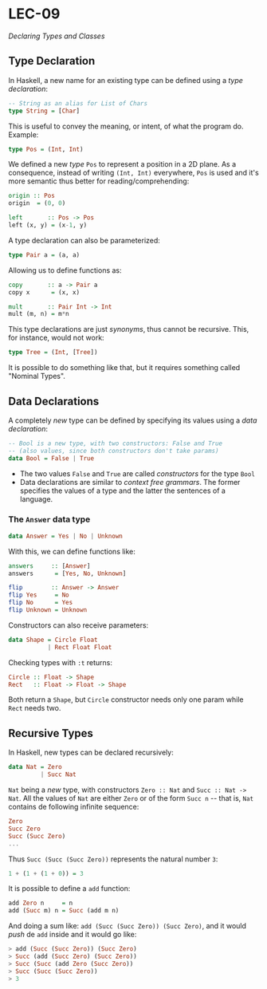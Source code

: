 # LEC-09

_Declaring Types and Classes_

## Type Declaration

In Haskell, a new name for an existing type can be defined using a _type declaration_:

```haskell
-- String as an alias for List of Chars
type String = [Char]
```

This is useful to convey the meaning, or intent, of what the program do. Example:

```haskell
type Pos = (Int, Int)
```
We defined a new _type_ `Pos` to represent a position in a 2D plane. As a consequence, instead of writing `(Int, Int)` everywhere, `Pos` is used and it's more semantic thus better for reading/comprehending:

```haskell
origin :: Pos
origin  = (0, 0)

left       :: Pos -> Pos
left (x, y) = (x-1, y)
```

A type declaration can also be parameterized:

```haskell
type Pair a = (a, a)
```

Allowing us to define functions as:

```haskell
copy       :: a -> Pair a
copy x      = (x, x)

mult       :: Pair Int -> Int
mult (m, n) = m*n
```

This type declarations are just _synonyms_, thus cannot be recursive. This, for instance, would not work:

```haskell
type Tree = (Int, [Tree])
```

It is possible to do something like that, but it requires something called "Nominal Types".

## Data Declarations

A completely _new_ type can be defined by specifying its values using a _data declaration_:

```haskell
-- Bool is a new type, with two constructors: False and True
-- (also values, since both constructors don't take params)
data Bool = False | True
```
* The two values `False` and `True` are called _constructors_ for the type `Bool`
* Data declarations are similar to _context free grammars_. The former specifies the values of a type and the latter the sentences of a language.

### The `Answer` data type

```haskell
data Answer = Yes | No | Unknown
```
With this, we can define functions like:

```haskell
answers     :: [Answer]
answers      = [Yes, No, Unknown]

flip        :: Answer -> Answer
flip Yes     = No
flip No      = Yes
flip Unknown = Unknown
```
Constructors can also receive parameters:

```haskell
data Shape = Circle Float
           | Rect Float Float
```

Checking types with `:t` returns:

```haskell
Circle :: Float -> Shape
Rect   :: Float -> Float -> Shape
```
Both return a `Shape`, but `Circle` constructor needs only one param while `Rect` needs two.

## Recursive Types

In Haskell, new types can be declared recursively:

```haskell
data Nat = Zero
         | Succ Nat
```

`Nat` being a _new_ type, with constructors `Zero :: Nat` and `Succ :: Nat -> Nat`. All the values of `Nat` are either `Zero` or of the form `Succ n` -- that is, `Nat` contains de following infinite sequence:

```haskell
Zero
Succ Zero
Succ (Succ Zero)
...
```

Thus `Succ (Succ (Succ Zero))` represents the natural number `3`:

```haskell
1 + (1 + (1 + 0)) = 3
```

It is possible to define a `add` function:

```haskell
add Zero n     = n
add (Succ m) n = Succ (add m n)
```

And doing a sum like: `add (Succ (Succ Zero)) (Succ Zero)`, and it would _push_ de `add` inside and it would go like:

```haskell
> add (Succ (Succ Zero)) (Succ Zero)
> Succ (add (Succ Zero) (Succ Zero))
> Succ (Succ (add Zero (Succ Zero))
> Succ (Succ (Succ Zero))
> 3
```

